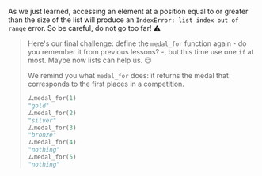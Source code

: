 As we just learned, accessing an element at a position equal to or greater than the size of the list will produce an `IndexError: list index out of range` error. So be careful, do not go too far! :warning:

> Here's our final challenge: define the `medal_for` function again - do you remember it from previous lessons? -, but this time use one `if` at most. Maybe now lists can help us. :wink:
>
> We remind you what `medal_for` does: it returns the medal that corresponds to the first places in a competition.
>
>```python
>ムmedal_for(1)
>"gold"
>ムmedal_for(2)
>"silver"
>ムmedal_for(3)
>"bronze"
>ムmedal_for(4)
>"nothing"
>ムmedal_for(5)
>"nothing"
```